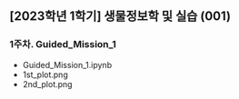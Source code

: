 ## [2023학년 1학기] 생물정보학 및 실습 (001)

### 1주차. Guided_Mission_1
  - Guided_Mission_1.ipynb
  - 1st_plot.png
  - 2nd_plot.png
